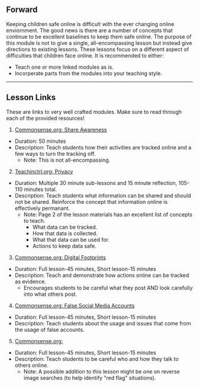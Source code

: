 ## Forward
Keeping children safe online is difficult with the ever changing online enviornment.
The good news is there are a number of concepts that continue to be excellent baselines to keep them safe online.
The purpose of this module is not to give a single, all-encompassing lesson but instead give directions to existing lessons.
These lessons focus on a different aspect of difficulties that children face online.
It is recommended to either: 
- Teach one or more linked modules as is.
- Incorperate parts from the modules into your teaching style.
---
## Lesson Links
These are links to very well crafted modules. Make sure to read through each of the provided resources!
1. [Commonsense.org: Share Awareness](https://www.commonsense.org/education/digital-citizenship/lesson/being-aware-of-what-you-share)
* Duration: 50 minutes
* Description: Teach students how their activities are tracked online and a few ways to turn the tracking off.
  * Note: This is not all-encompassing.

2. [Teachinctrl.org: Privacy](https://teachinctrl.org/privacy)
* Duration: Multiple 30 minute sub-lessons and 15 minute reflection, 105-110 minutes total.
* Description: Teach students what information can be shared and should not be shared. Reinforce the concept that information online is effectively permanant.
  * Note: Page 2 of the lesson materials has an excellent list of concepts to teach.  
    * What data can be tracked.
    * How that data is collected.
    * What that data can be used for.
    * Actions to keep data safe.

3. [Commonsense.org: Digital Footprints](https://www.commonsense.org/education/digital-citizenship/lesson/the-power-of-digital-footprints)
* Duration: Full lesson-45 minutes, Short lesson-15 minutes
* Description: Teach and demonstrate how actions online can be tracked as evidence. 
  * Encourages students to be careful what they post AND look carefully into what others post.

4. [Commonsense.org: False Social Media Accounts](https://www.commonsense.org/education/digital-citizenship/lesson/who-are-you-online)
* Duration: Full lesson-45 minutes, Short lesson-15 minutes
* Description: Teach students about the usage and issues that come from the usage of false accounts.

5. [Commonsense.org: ](https://www.commonsense.org/education/digital-citizenship/lesson/chatting-safely-online)
* Duration: Full lesson-45 minutes, Short lesson-15 minutes
* Description: Teach students to be careful who and how they talk to others online.
  * Note: A possible addition to this lesson might be one on reverse image searches (to help identify "red flag" situations). 
